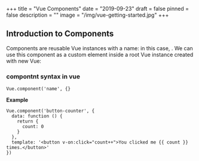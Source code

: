 +++
title = "Vue Components"
date = "2019-09-23"
draft = false
pinned = false
description = ""
image = "/img/vue-getting-started.jpg"
+++
## Introduction to Components
Components are reusable Vue instances with a name: in this case, <button-counter>. We can use this component as a custom element inside a root Vue instance created with new Vue:
### compontnt syntax in vue
~~~
Vue.component('name', {}
~~~
**Example**
~~~
Vue.component('button-counter', {
  data: function () {
    return {
      count: 0
    }
  },
  template: '<button v-on:click="count++">You clicked me {{ count }} times.</button>'
})
~~~